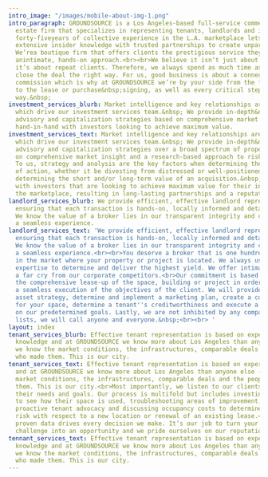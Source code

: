 ```yaml
---
intro_image: "/images/mobile-about-img-1.png"
intro_paragraph: GROUNDSOURCE is a Los Angeles-based full-service commercial real
  estate firm that specializes in representing tenants, landlords and investors. Our
  forty-fiveyears of collective experience in the L.A. marketplace lets us combine
  extensive insider knowledge with trusted partnerships to create unparalleled value.
  We’rea boutique firm that offers clients the prestigious service they deserve with
  anintimate, hands-on approach.<br><br>We believe it isn’t just about satisfied clients,
  it’s about repeat clients. Therefore, we always spend as much time as it takes to
  close the deal the right way. For us, good business is about a connection, not a
  commission which is why at GROUNDSOURCE we’re by your side from the fact-finding
  to the lease or purchase&nbsp;signing, as well as every critical step along the
  way.&nbsp;
investment_services_blurb: Market intelligence and key relationships are the catalysts
  which drive our investment services team.&nbsp; We provide in-depth&nbsp;&nbsp;investment
  advisory and capitalization strategies based on comprehensive market insight, working
  hand-in-hand with investors looking to achieve maximum value.
investment_services_text: Market intelligence and key relationships are the catalysts
  which drive our investment services team.&nbsp; We provide in-depth&nbsp;&nbsp;investment
  advisory and capitalization strategies over a broad spectrum of property types based
  on comprehensive market insight and a research-based approach to risk mitigation.&nbsp;
  To us, strategy and analysis are the key factors when determining the best course
  of action, whether it be divesting from distressed or well-positioned assets, or
  determining the short and/or long-term value of an acquisition.&nbsp; We work hand-in-hand
  with investors that are looking to achieve maximum value for their interests in
  the marketplace, resulting in long-lasting partnerships and a reputation of trust.
landlord_services_blurb: We provide efficient, effective landlord representation,
  ensuring that each transaction is hands-on, locally informed and detail-oriented.
  We know the value of a broker lies in our transparent integrity and commitment to
  a seamless experience.
landlord_services_text: 'We provide efficient, effective landlord representation,
  ensuring that each transaction is hands-on, locally informed and detail-oriented.
  We know the value of a broker lies in our transparent integrity and commitment to
  a seamless experience.<br><br>You deserve a broker that is one hundred percent invested
  in the market where your property or project is located. We always use neighborhood
  expertise to determine and deliver the highest yield. We offer intimate accessibility,
  a far cry from our corporate competitors.<br>Our commitment is based on addressing
  the comprehensive lease-up of the space, building or project in order to ensure
  a seamless execution of the objectives of the client. We will provide a proactive
  asset strategy, determine and implement a marketing plan, create a competitive environment
  for your space, determine a tenant''s creditworthiness and execute a lease based
  on our predetermined goals. Lastly, we are not inhibited by any company do not call
  lists, we will call anyone and everyone.&nbsp;<br><br> '
layout: index
tenant_services_blurb: Effective tenant representation is based on experience and
  knowledge and at GROUNDSOURCE we know more about Los Angeles than anyone else --
  we know the market conditions, the infrastructures, comparable deals and the people
  who made them. This is our city.
tenant_services_text: Effective tenant representation is based on experience and knowledge
  and at GROUNDSOURCE we know more about Los Angeles than anyone else -- we know the
  market conditions, the infrastructures, comparable deals and the people who made
  them. This is our city.<br>Most importantly, we listen to our clients. We understand
  their needs and goals. Our process is multifold but includes investing the time
  to see how their space is used, troubleshooting areas of improvement,&nbsp;&nbsp;promoting
  proactive tenant advocacy and discussing occupancy costs to determine how to mitigate
  risk with respect to a new location or renewal of an existing lease.<br>At GROUNDSOURCE
  proven data drives every decision we make. It’s our job to turn your real estate
  challenge into an opportunity and we pride ourselves on our reputation of success.
tennant_services_text: Effective tenant representation is based on experience and
  knowledge and at GROUNDSOURCE we know more about Los Angeles than anyone else --
  we know the market conditions, the infrastructures, comparable deals and the people
  who made them. This is our city.
---
```



